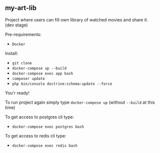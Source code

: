 ## my-art-lib

Project where users can fill own library of watched movies and share it. (dev stage)

Pre-requirements:

* `Docker`

Install:

* `git clone`
* `docker-compose up --build`
* `docker-compose exec app bash`
* `composer update`
* `php bin/console doctrine:schema:update --force`

You'r ready!

To run project again simply type `docker-compose up` (without `--build` at this time)

To get access to postgres cli type: 
* `docker-compose exec postgres bash`

To get access to redis cli type: 
* `docker-compose exec redis bash`
